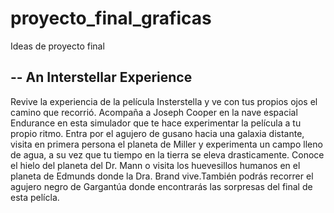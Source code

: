 # proyecto_final_graficas

Ideas de proyecto final 

-- An Interstellar Experience 
--

Revive la experiencia de la película Insterstella y ve con tus propios ojos el camino que recorrió. Acompaña a Joseph Cooper en la nave espacial Endurance en esta simulador que te hace experimentar la película a tu propio ritmo. Entra por el agujero de gusano hacia una galaxia distante, visita en primera persona el planeta de Miller y experimenta un campo lleno de agua, a su vez que tu tiempo en la tierra se eleva drasticamente. Conoce el hielo del planeta del Dr. Mann o visita los huevesillos humanos en el planeta de Edmunds donde la Dra. Brand vive.También podrás recorrer el agujero negro de Gargantúa donde encontrarás las sorpresas del final de esta pelícla.
